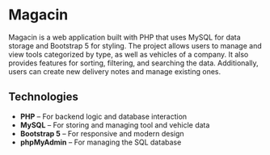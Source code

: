 # Magacin

Magacin is a web application built with PHP that uses MySQL for data storage and Bootstrap 5 for styling. 
The project allows users to manage and view tools categorized by type, as well as vehicles of a company. 
It also provides features for sorting, filtering, and searching the data. 
Additionally, users can create new delivery notes and manage existing ones.

## Technologies

- **PHP** – For backend logic and database interaction  
- **MySQL** – For storing and managing tool and vehicle data  
- **Bootstrap 5** – For responsive and modern design  
- **phpMyAdmin** – For managing the SQL database
